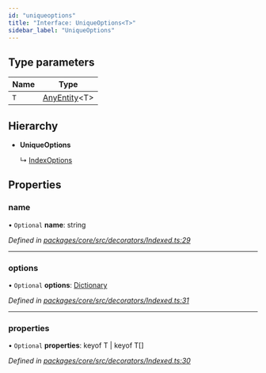 ```yaml
---
id: "uniqueoptions"
title: "Interface: UniqueOptions<T>"
sidebar_label: "UniqueOptions"
---
```


## Type parameters

Name | Type |
------ | ------ |
`T` | [AnyEntity](../index.md#anyentity)&#60;T> |

## Hierarchy

* **UniqueOptions**

  ↳ [IndexOptions](indexoptions.md)

## Properties

### name

• `Optional` **name**: string

*Defined in [packages/core/src/decorators/Indexed.ts:29](https://github.com/mikro-orm/mikro-orm/blob/18b580bb42/packages/core/src/decorators/Indexed.ts#L29)*

___

### options

• `Optional` **options**: [Dictionary](../index.md#dictionary)

*Defined in [packages/core/src/decorators/Indexed.ts:31](https://github.com/mikro-orm/mikro-orm/blob/18b580bb42/packages/core/src/decorators/Indexed.ts#L31)*

___

### properties

• `Optional` **properties**: keyof T \| keyof T[]

*Defined in [packages/core/src/decorators/Indexed.ts:30](https://github.com/mikro-orm/mikro-orm/blob/18b580bb42/packages/core/src/decorators/Indexed.ts#L30)*
